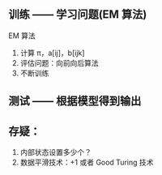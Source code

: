 ## 训练 —— 学习问题(EM 算法)
EM 算法
1. 计算 π，a[ij]，b[ijk]
2. 评估问题：向前向后算法
3. 不断训练

## 测试 —— 根据模型得到输出

## 存疑：
1. 内部状态设置多少个？
2. 数据平滑技术：+1 或者 Good Turing 技术